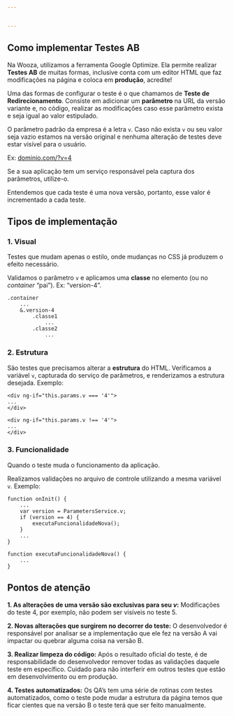 ```yaml
---


---
```


<h2 id="como-implementar-testes-ab">Como implementar Testes AB</h2>
<p>Na Wooza, utilizamos a ferramenta Google Optimize. Ela permite realizar <strong>Testes AB</strong> de muitas formas, inclusive conta com um editor HTML que faz modificações na página e coloca em <strong>produção</strong>, acredite!</p>
<p>Uma das formas de configurar o teste é o que chamamos de <strong>Teste de Redirecionamento</strong>. Consiste em adicionar um <strong>parâmetro</strong> na URL da versão variante e, no código, realizar as modificações caso esse parâmetro exista e seja igual ao valor estipulado.</p>
<p>O parâmetro padrão da empresa é a letra <code>v</code>. Caso não exista <code>v</code> ou seu valor seja vazio estamos na versão original e nenhuma alteração de testes deve estar visível para o usuário.</p>
<p>Ex: <a href="http://dominio.com/?v=4">dominio.com/?v=4</a></p>
<p>Se a sua aplicação tem um serviço responsável pela captura dos parâmetros, utilize-o.</p>
<p>Entendemos que cada teste é uma nova versão, portanto, esse valor é incrementado a cada teste.</p>
<h2 id="tipos-de-implementação">Tipos de implementação</h2>
<h3 id="visual"><strong>1. Visual</strong></h3>
<p>Testes que mudam apenas o estilo, onde mudanças no CSS já produzem o efeito necessário.</p>
<p>Validamos o parâmetro <code>v</code> e aplicamos uma <strong>classe</strong> no elemento (ou no <em>container</em> “pai”). Ex: “version-4”.</p>
<pre><code>.container
	...
	&amp;.version-4
		.classe1
			...
		.classe2
			...
</code></pre>
<h3 id="estrutura"><strong>2. Estrutura</strong></h3>
<p>São testes que precisamos alterar a <strong>estrutura</strong> do HTML. Verificamos a variável <code>v</code>, capturada do serviço de parâmetros, e renderizamos a estrutura desejada. Exemplo:</p>
<pre><code>&lt;div ng-if="this.params.v === '4'"&gt;
...
&lt;/div&gt;
</code></pre>
<pre><code>&lt;div ng-if="this.params.v !== '4'"&gt;
...
&lt;/div&gt;
</code></pre>
<h3 id="funcionalidade"><strong>3. Funcionalidade</strong></h3>
<p>Quando o teste muda o funcionamento da aplicação.</p>
<p>Realizamos validações no arquivo de controle utilizando a mesma variável <code>v</code>. Exemplo:</p>
<pre><code>function onInit() {
	...
	var version = ParametersService.v;
	if (version == 4) {
		executaFuncionalidadeNova();
	}
	...
}
</code></pre>
<pre><code>function executaFuncionalidadeNova() {
	...
}
</code></pre>
<h2 id="pontos-de-atenção">Pontos de atenção</h2>
<p><strong>1. As alterações de uma versão são exclusivas para seu <em>v</em>:</strong> Modificações do teste 4, por exemplo, não podem ser visíveis no teste 5.</p>
<p><strong>2. Novas alterações que surgirem no decorrer do teste:</strong> O desenvolvedor é responsável por analisar se a implementação que ele fez na versão A vai impactar ou quebrar alguma coisa na versão B.</p>
<p><strong>3. Realizar limpeza do código:</strong> Após o resultado oficial do teste, é de responsabilidade do desenvolvedor remover todas as validações daquele teste em específico. Cuidado para não interferir em outros testes que estão em desenvolvimento ou em produção.</p>
<p><strong>4. Testes automatizados:</strong> Os QA’s tem uma série de rotinas com testes automatizados, como o teste pode mudar a estrutura da página temos que ficar cientes que na versão B o teste terá que ser feito manualmente.</p>

